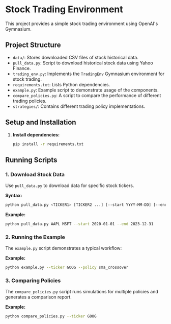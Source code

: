 # Stock Trading Environment

This project provides a simple stock trading environment using OpenAI's Gymnasium.

## Project Structure

-   `data/`: Stores downloaded CSV files of stock historical data.
-   `pull_data.py`: Script to download historical stock data using Yahoo Finance.
-   `trading_env.py`: Implements the `TradingEnv` Gymnasium environment for stock trading.
-   `requirements.txt`: Lists Python dependencies.
-   `example.py`: Example script to demonstrate usage of the components.
-   `compare_policies.py`: A script to compare the performance of different trading policies.
-   `strategies/`: Contains different trading policy implementations.

## Setup and Installation

1.  **Install dependencies:**
    ```bash
    pip install -r requirements.txt
    ```

## Running Scripts

### 1. Download Stock Data

Use `pull_data.py` to download data for specific stock tickers.

**Syntax:**
```bash
python pull_data.py <TICKER1> [TICKER2 ...] [--start YYYY-MM-DD] [--end YYYY-MM-DD]
```

**Example:**
```bash
python pull_data.py AAPL MSFT --start 2020-01-01 --end 2023-12-31
```

### 2. Running the Example

The `example.py` script demonstrates a typical workflow:

**Example:**
```bash
python example.py --ticker GOOG --policy sma_crossover
```

### 3. Comparing Policies

The `compare_policies.py` script runs simulations for multiple policies and generates a comparison report.

**Example:**
```bash
python compare_policies.py --ticker GOOG
```